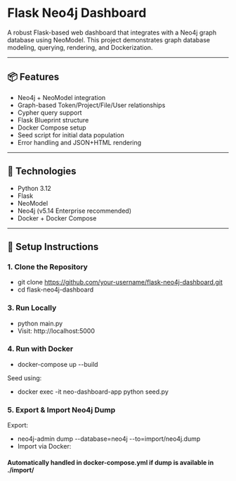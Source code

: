 # Flask Neo4j Dashboard

A robust Flask-based web dashboard that integrates with a Neo4j graph database using NeoModel. This project demonstrates graph database modeling, querying, rendering, and Dockerization.

---

## 📦 Features

- Neo4j + NeoModel integration
- Graph-based Token/Project/File/User relationships
- Cypher query support
- Flask Blueprint structure
- Docker Compose setup
- Seed script for initial data population
- Error handling and JSON+HTML rendering

---

## 🧱 Technologies

- Python 3.12
- Flask
- NeoModel
- Neo4j (v5.14 Enterprise recommended)
- Docker + Docker Compose

---

## 🚀 Setup Instructions

### 1. Clone the Repository

- git clone https://github.com/your-username/flask-neo4j-dashboard.git
- cd flask-neo4j-dashboard

### 3. Run Locally

- python main.py
- Visit: http://localhost:5000


### 4. Run with Docker
- docker-compose up --build

Seed using:
- docker exec -it neo-dashboard-app python seed.py

### 5. Export & Import Neo4j Dump

Export:
- neo4j-admin dump --database=neo4j --to=import/neo4j.dump
- Import via Docker:

#### Automatically handled in docker-compose.yml if dump is available in ./import/